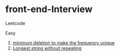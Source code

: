 # front-end-Interview
Leetcode

Easy
1.  [minimum deletion to make the frequency unique](https://github.com/pikkaa215/front-end-/blob/main/minimum%20deletion%20to%20make%20the%20frequency%20unique) 
2. [Longest string without repeating](https://github.com/pikkaa215/front-end-/blob/main/leetcode/Longest%20string%20without%20repeating%20characters)
